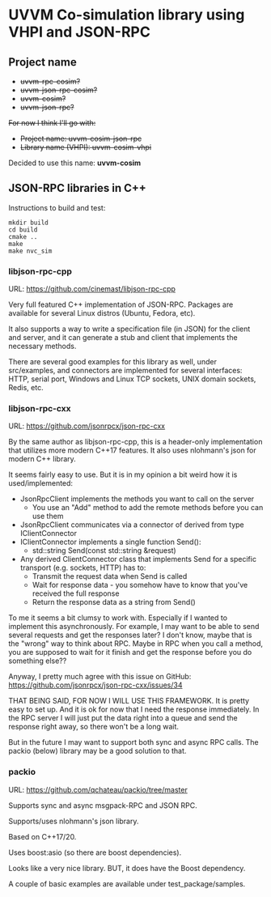 # UVVM Co-simulation library using VHPI and JSON-RPC

## Project name

- ~~uvvm-rpc-cosim?~~
- ~~uvvm-json-rpc-cosim?~~
- ~~uvvm-cosim?~~
- ~~uvvm-json-rpc?~~

~~For now I think I'll go with:~~
- ~~Project name: uvvm-cosim-json-rpc~~
- ~~Library name (VHPI): uvvm-cosim-vhpi~~


Decided to use this name: **uvvm-cosim**


## JSON-RPC libraries in C++

Instructions to build and test:

```
mkdir build
cd build
cmake ..
make
make nvc_sim
```


### libjson-rpc-cpp

URL: https://github.com/cinemast/libjson-rpc-cpp

Very full featured C++ implementation of JSON-RPC. Packages are available for several Linux distros (Ubuntu, Fedora, etc).

It also supports a way to write a specification file (in JSON) for the client and server, and it can generate a stub and client that implements the necessary methods.

There are several good examples for this library as well, under src/examples, and connectors are implemented for several interfaces: HTTP, serial port, Windows and Linux TCP sockets, UNIX domain sockets, Redis, etc.

### libjson-rpc-cxx

URL: https://github.com/jsonrpcx/json-rpc-cxx

By the same author as libjson-rpc-cpp, this is a header-only implementation that utilizes more modern C++17 features. It also uses nlohmann's json for modern C++ library.

It seems fairly easy to use. But it is in my opinion a bit weird how it is used/implemented:
- JsonRpcClient implements the methods you want to call on the server
  - You use an "Add" method to add the remote methods before you can use them
- JsonRpcClient communicates via a connector of derived from type IClientConnector
- IClientConnector implements a single function Send():
  - std::string Send(const std::string &request)
- Any derived ClientConnector class that implements Send for a specific transport (e.g. sockets, HTTP) has to:
  - Transmit the request data when Send is called
  - Wait for response data - you somehow have to know that you've received the full response
  - Return the response data as a string from Send()

To me it seems a bit clumsy to work with. Especially if I wanted to implement this asynchronously. For example, I may want to be able to send several requests and get the responses later?
I don't know, maybe that is the "wrong" way to think about RPC. Maybe in RPC when you call a method, you are supposed to wait for it finish and get the response before you do something else??

Anyway, I pretty much agree with this issue on GitHub:
https://github.com/jsonrpcx/json-rpc-cxx/issues/34

THAT BEING SAID, FOR NOW I WILL USE THIS FRAMEWORK.
It is pretty easy to set up. And it is ok for now that I need the response immediately. In the RPC server I will just put the data right into a queue and send the response right away, so there won't be a long wait.

But in the future I may want to support both sync and async RPC calls. The packio (below) library may be a good solution to that.

### packio

URL: https://github.com/qchateau/packio/tree/master

Supports sync and async msgpack-RPC and JSON RPC.

Supports/uses nlohmann's json library.

Based on C++17/20.

Uses boost:asio (so there are boost dependencies).

Looks like a very nice library. BUT, it does have the Boost dependency.

A couple of basic examples are available under test_package/samples.
